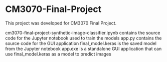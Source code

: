 # CM3070-Final-Project
This project was developed for CM3070 Final Project.

cm3070-final-project-synthetic-image-classifier.ipynb contains the source code for the Jupyter notebook used to train the models
app.py contains the source code for the GUI application
final_model.keras is the saved model from the Jupyter notebook
app.exe is a standalone GUI application that can use final_model.keras as a model to predict images
